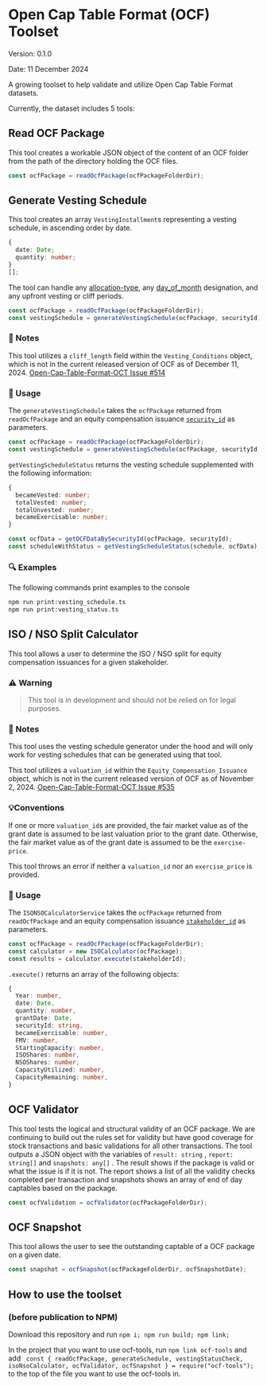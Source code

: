 # Open Cap Table Format (OCF) Toolset

Version: 0.1.0

Date: 11 December 2024

A growing toolset to help validate and utilize Open Cap Table Format datasets.

Currently, the dataset includes 5 tools:

## Read OCF Package

This tool creates a workable JSON object of the content of an OCF folder from the path of the directory holding the OCF files.

```ts
const ocfPackage = readOcfPackage(ocfPackageFolderDir);
```

## Generate Vesting Schedule

This tool creates an array `VestingInstallment`s representing a vesting schedule, in ascending order by date.

```ts
{
  date: Date;
  quantity: number;
}
[];
```

The tool can handle any [allocation-type](https://open-cap-table-coalition.github.io/Open-Cap-Format-OCF/schema_markdown/schema/objects/VestingTerms/#object-vesting-terms), any [day_of_month](https://open-cap-table-coalition.github.io/Open-Cap-Format-OCF/schema_markdown/schema/types/vesting/VestingPeriodInMonths/#type-vesting-period-in-months) designation, and any upfront vesting or cliff periods.

```ts
const ocfPackage = readOcfPackage(ocfPackageFolderDir);
const vestingSchedule = generateVestingSchedule(ocfPackage, securityId);
```

### 📝 Notes

This tool utilizes a `cliff_length` field within the `Vesting_Conditions` object, which is not in the current released version of OCF as of December 11, 2024. [Open-Cap-Table-Format-OCT Issue #514](https://github.com/Open-Cap-Table-Coalition/Open-Cap-Format-OCF/issues/514#issue-2468182057)

### 🔧 Usage

The `generateVestingSchedule` takes the `ocfPackage` returned from `readOcfPackage` and an equity compensation issuance [`security_id`](https://open-cap-table-coalition.github.io/Open-Cap-Format-OCF/schema_markdown/schema/objects/transactions/issuance/EquityCompensationIssuance/#object-equity-compensation-issuance-transaction) as parameters.

```ts
const ocfPackage = readOcfPackage(ocfPackageFolderDir);
const vestingSchedule = generateVestingSchedule(ocfPackage, securityId);
```

`getVestingScheduleStatus` returns the vesting schedule supplemented with the following information:

```ts
{
  becameVested: number;
  totalVested: number;
  totalUnvested: number;
  becameExercisable: number;
}
```

```ts
const ocfData = getOCFDataBySecurityId(ocfPackage, securityId);
const scheduleWithStatus = getVestingScheduleStatus(schedule, ocfData);
```

### 🔍 Examples

The following commands print examples to the console

```bash
npm run print:vesting_schedule.ts
npm run print:vesting_status.ts
```

## ISO / NSO Split Calculator

This tool allows a user to determine the ISO / NSO split for equity compensation issuances for a given stakeholder.

### ⚠️ **Warning**

> This tool is in development and should not be relied on for legal purposes.

### 📝 Notes

This tool uses the vesting schedule generator under the hood and will only work for vesting schedules that can be generated using that tool.

This tool utilizes a `valuation_id` within the `Equity_Compensation_Issuance` object, which is not in the current released version of OCF as of November 2, 2024. [Open-Cap-Table-Format-OCT Issue #535](https://github.com/Open-Cap-Table-Coalition/Open-Cap-Format-OCF/issues/535#issue-2595216527)

### 💡Conventions

If one or more `valuation_id`s are provided, the fair market value as of the grant date is assumed to be last valuation prior to the grant date. Otherwise, the fair market value as of the grant date is assumed to be the `exercise-price`.

This tool throws an error if neither a `valuation_id` nor an `exercise_price` is provided.

### 🔧 Usage

The `ISONSOCalculatorService` takes the `ocfPackage` returned from `readOcfPackage` and an equity compensation issuance [`stakeholder_id`](https://open-cap-table-coalition.github.io/Open-Cap-Format-OCF/schema_markdown/schema/objects/transactions/issuance/EquityCompensationIssuance/#object-equity-compensation-issuance-transaction) as parameters.

```ts
const ocfPackage = readOcfPackage(ocfPackageFolderDir);
const calculator = new ISOCalculator(ocfPackage);
const results = calculator.execute(stakeholderId);
```

`.execute()` returns an array of the following objects:

```ts
{
  Year: number,
  date: Date,
  quantity: number,
  grantDate: Date,
  securityId: string,
  becameExercisable: number,
  FMV: number,
  StartingCapacity: number,
  ISOShares: number,
  NSOShares: number,
  CapacityUtilized: number,
  CapacityRemaining: number,
}
```

## OCF Validator

This tool tests the logical and structural validity of an OCF package. We are continuing to build out the rules set for validity but have good coverage for stock transactions and basic validations for all other transactions. The tool outputs a JSON object with the variables of `result: string` , `report: string[]` and `snapshots: any[]` . The result shows if the package is valid or what the issue is if it is not. The report shows a list of all the validity checks completed per transaction and snapshots shows an array of end of day captables based on the package.

```typescript
const ocfValidation = ocfValidator(ocfPackageFolderDir);
```

## OCF Snapshot

This tool allows the user to see the outstanding captable of a OCF package on a given date.

```typescript
const snapshot = ocfSnapshot(ocfPackageFolderDir, ocfSnapshotDate);
```

## How to use the toolset

### (before publication to NPM)

Download this repository and run `npm i; npm run build; npm link;`

In the project that you want to use ocf-tools, run `npm link ocf-tools` and add
` const { readOcfPackage, generateSchedule, vestingStatusCheck, isoNsoCalculator, ocfValidator, ocfSnapshot } = require("ocf-tools");`
to the top of the file you want to use the ocf-tools in.
